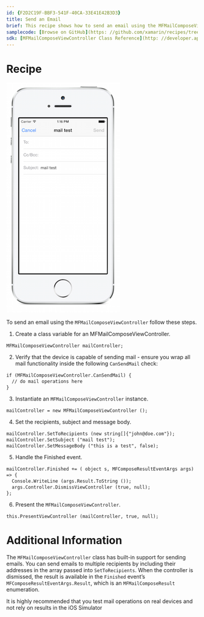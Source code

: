 ```yaml
---
id: {F2D2C19F-BBF3-541F-40CA-33E41E42B3D3}  
title: Send an Email  
brief: This recipe shows how to send an email using the MFMailComposeViewController.
samplecode: [Browse on GitHub](https: //github.com/xamarin/recipes/tree/master/ios/shared_resources/email/send_an_email/)  
sdk: [MFMailComposeViewController Class Reference](http: //developer.apple.com/library/ios/#documentation/MessageUI/Reference/MFMailComposeViewController_class/Reference/Reference.html)  
---
```


# Recipe

 [ ![](Images/Send_an_Email.png)](Images/Send_an_Email.png)

To send an email using the `MFMailComposeViewController` follow these
steps.

1.  Create a class variable for an MFMailComposeViewController.


```
MFMailComposeViewController mailController;
```

<ol start="2">
  <li>Verify that the device is capable of sending mail -
  ensure you wrap all mail functionality inside the following
  <code>CanSendMail</code> check: </li>
</ol>

```
if (MFMailComposeViewController.CanSendMail) {
  // do mail operations here
}
```

<ol start="3">
  <li>Instantiate an <code>MFMailComposeViewController</code> instance.</li>
</ol>

```
mailController = new MFMailComposeViewController ();
```

<ol start="4">
  <li>Set the recipients, subject and message body.</li>
</ol>

```
mailController.SetToRecipients (new string[]{"john@doe.com"});
mailController.SetSubject ("mail test");
mailController.SetMessageBody ("this is a test", false);
```

<ol start="5">
  <li>Handle the Finished event.</li>
</ol>

```
mailController.Finished += ( object s, MFComposeResultEventArgs args) => {
  Console.WriteLine (args.Result.ToString ());
  args.Controller.DismissViewController (true, null);
};
```

<ol start="6">
  <li>Present the <code>MFMailComposeViewController</code>.</li>
</ol>

```
this.PresentViewController (mailController, true, null);
```

# Additional Information

The `MFMailComposeViewController` class has built-in
  support for sending emails. You can send emails
  to multiple recipients by including their addresses
  in the array passed into `SetToRecipients`. When the
  controller is dismissed, the result is available
  in the `Finished` event’s `MFComposeResultEventArgs.Result`,
  which is an `MFMailComposeResult` enumeration.

It is highly recommended that you test mail operations on
  real devices and not rely on results in the iOS Simulator